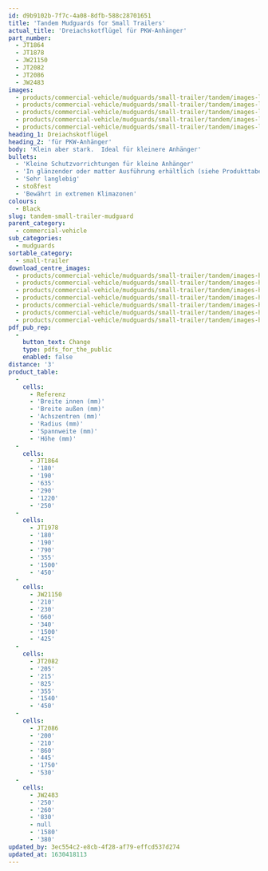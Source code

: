 ```yaml
---
id: d9b9102b-7f7c-4a08-8dfb-588c28701651
title: 'Tandem Mudguards for Small Trailers'
actual_title: 'Dreiachskotflügel für PKW-Anhänger'
part_number:
  - JT1864
  - JT1878
  - JW21150
  - JT2082
  - JT2086
  - JW2483
images:
  - products/commercial-vehicle/mudguards/small-trailer/tandem/images-lr/Product_Image_776x776_(518x518_focus_area)-J-Wing-JT1864_01.jpg
  - products/commercial-vehicle/mudguards/small-trailer/tandem/images-lr/Product_Image_776x776_(518x518_focus_area)-J-Wing-JT1864_02.jpg
  - products/commercial-vehicle/mudguards/small-trailer/tandem/images-lr/Product_Image_776x776_(518x518_focus_area)-XGard-JW21150_01.jpg
  - products/commercial-vehicle/mudguards/small-trailer/tandem/images-lr/Product_Image_776x776_(518x518_focus_area)-XGard-JW21150_02.jpg
  - products/commercial-vehicle/mudguards/small-trailer/tandem/images-lr/Product_Image_776x776_(518x518_focus_area)-XGard-JW21150_03.jpg
heading_1: Dreiachskotflügel
heading_2: 'für PKW-Anhänger'
body: 'Klein aber stark.  Ideal für kleinere Anhänger'
bullets:
  - 'Kleine Schutzvorrichtungen für kleine Anhänger'
  - 'In glänzender oder matter Ausführung erhältlich (siehe Produkttabelle)'
  - 'Sehr langlebig'
  - stoßfest
  - 'Bewährt in extremen Klimazonen'
colours:
  - Black
slug: tandem-small-trailer-mudguard
parent_category:
  - commercial-vehicle
sub_categories:
  - mudguards
sortable_category:
  - small-trailer
download_centre_images:
  - products/commercial-vehicle/mudguards/small-trailer/tandem/images-hr/JT1864_01.jpg
  - products/commercial-vehicle/mudguards/small-trailer/tandem/images-hr/JT1864_02.jpg
  - products/commercial-vehicle/mudguards/small-trailer/tandem/images-hr/JW21150_01.jpg
  - products/commercial-vehicle/mudguards/small-trailer/tandem/images-hr/JW21150_02.jpg
  - products/commercial-vehicle/mudguards/small-trailer/tandem/images-hr/JW21150_03.jpg
  - products/commercial-vehicle/mudguards/small-trailer/tandem/images-hr/JW21150_04.jpg
  - products/commercial-vehicle/mudguards/small-trailer/tandem/images-hr/JT2028_01.jpg
pdf_pub_rep:
  -
    button_text: Change
    type: pdfs_for_the_public
    enabled: false
distance: '3'
product_table:
  -
    cells:
      - Referenz
      - 'Breite innen (mm)'
      - 'Breite außen (mm)'
      - 'Achszentren (mm)'
      - 'Radius (mm)'
      - 'Spannweite (mm)'
      - 'Höhe (mm)'
  -
    cells:
      - JT1864
      - '180'
      - '190'
      - '635'
      - '290'
      - '1220'
      - '250'
  -
    cells:
      - JT1978
      - '180'
      - '190'
      - '790'
      - '355'
      - '1500'
      - '450'
  -
    cells:
      - JW21150
      - '210'
      - '230'
      - '660'
      - '340'
      - '1500'
      - '425'
  -
    cells:
      - JT2082
      - '205'
      - '215'
      - '825'
      - '355'
      - '1540'
      - '450'
  -
    cells:
      - JT2086
      - '200'
      - '210'
      - '860'
      - '445'
      - '1750'
      - '530'
  -
    cells:
      - JW2483
      - '250'
      - '260'
      - '830'
      - null
      - '1580'
      - '380'
updated_by: 3ec554c2-e8cb-4f28-af79-effcd537d274
updated_at: 1630418113
---
```

